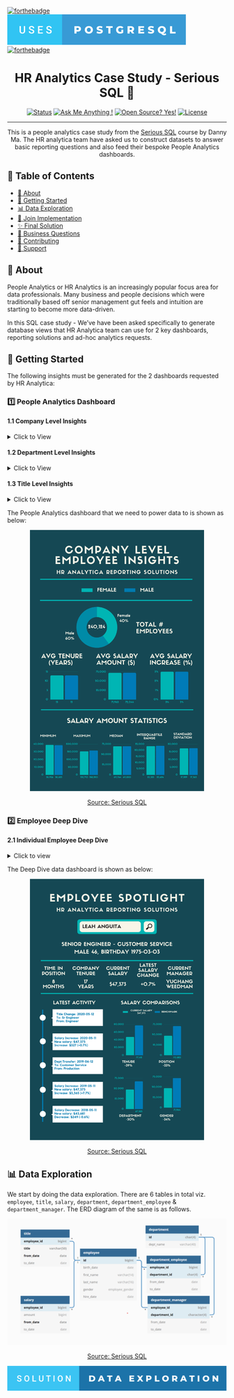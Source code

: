 [![forthebadge](https://forthebadge.com/images/badges/built-with-love.svg)]()
[![forthebadge](images/badges/uses-postgresql.svg)]()
[![forthebadge](https://forthebadge.com/images/badges/made-with-markdown.svg)]()

<h1 align="center">HR Analytics Case Study - Serious SQL 🚀</h1>

<div align="center">

  [![Status](https://img.shields.io/badge/status-active-success.svg)]()
  [![Ask Me Anything !](https://img.shields.io/badge/Ask%20me-anything-1abc9c.svg)]() 
  [![Open Source? Yes!](https://badgen.net/badge/Open%20Source%20%3F/Yes%21/blue?icon=github)]()
  [![License](https://img.shields.io/badge/license-MIT-blue.svg)]()

</div>

---

<p align="center"> This is a people analytics case study from the <a href="https://www.datawithdanny.com/">Serious SQL</a> course by Danny Ma. The HR analytica team have asked us to construct datasets to answer basic reporting questions and also feed their bespoke People Analytics dashboards.
    <br> 
</p>

## 📝 Table of Contents

- [🧐 About](#about)
- [🎯 Getting Started](#getting_started)
- [📊 Data Exploration](#data-exploration)
- [🧲 Join Implementation](#join-implementation)
- [✨ Final Solution](#final-solution)
- [🚀 Business Questions](#business-questions)
- [🎨 Contributing](#contributing)
- [🌟 Support](#support)

## 🧐 About <a name = "about"></a> 

People Analytics or HR Analytics is an increasingly popular focus area for data professionals. Many business and people decisions which were traditionally based off senior management gut feels and intuition are starting to become more data-driven.

In this SQL case study - We’ve have been asked specifically to generate database views that HR Analytica team can use for 2 key dashboards, reporting solutions and ad-hoc analytics requests.

## 🎯 Getting Started <a name = "getting_started"></a>

The following insights must be generated for the 2 dashboards requested by HR Analytica:

### 1️⃣ People Analytics Dashboard

#### 1.1 Company Level Insights
<details>
<summary>Click to View</summary>
<br>

- Total number of employees
- Average company tenure in years
- Gender ratios
- Average payrise percentage and amount

</details>

#### 1.2 Department Level Insights

<details>
<summary>Click to View</summary>
<br>

- Number of employees in each department
- Current department manager tenure in years
- Gender ratios
- Average payrise percentage and amount

</details>

#### 1.3 Title Level Insights

<details>
<summary>Click to View</summary>
<br>

- Number of employees with each title
- Minimum, average, standard deviation of salaries
- Average total company tenure
- Gender ratios
- Average payrise percentage and amount

</details>

The People Analytics dashboard that we need to power data to is shown as below: 

<p align="center">
    <img src="images\current_employee_analysis.png" alt="people-analytics-dashboard" width="400px">
</p>

<p align="center"> <u>Source: <a href="https://www.datawithdanny.com/">Serious SQL</a></u>
    <br> 
</p>

### 2️⃣ Employee Deep Dive

#### 2.1 Individual Employee Deep Dive

<details>
<summary>Click to view</summary>
<br>

- See all the various employment history ordered by effective date including salary, department, manager and title changes
- Calculate previous historic payrise percentages and value changes
- Calculate the previous position and department history in months with start and end dates
- Compare an employee’s current salary, total company tenure, department, position and gender to the average benchmarks for their current position

</details>

The Deep Dive data dashboard is shown as below:

<p align="center">
    <img src="images\employee_deep_dive.png" alt="deep-dive-dashboard" width="400px">
</p>

<p align="center"> <u>Source: <a href="https://www.datawithdanny.com/">Serious SQL</a></u>
    <br> 
</p>

## 📊 Data Exploration <a name = "data-exploration"></a>

We start by doing the data exploration. There are 6 tables in total viz. ```employee```, ```title```, ```salary```, ```department```, ```department_employee``` & ```department_manager```. The ERD diagram of the same is as follows.

<p align="center">
    <img src="images\erd.png" alt="erd">
</p>

<p align="center"> <u>Source: <a href="www.datawithdanny.com">Serious SQL</a></u>
    <br> 
</p>

[![forthebadge](images/badges/solution-data-exploration.svg)](https://github.com/vipul-shinde/people-analytics-cs/tree/main/01-Data-Exploration)


